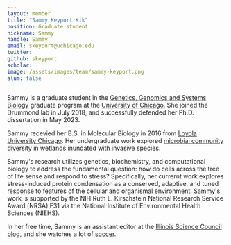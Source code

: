 ```yaml
---
layout: member
title: "Sammy Keyport Kik"
position: Graduate student
nickname: Sammy
handle: Sammy
email: skeyport@uchicago.edu
twitter: 
github: skeyport
scholar: 
image: /assets/images/team/sammy-keyport.png
alum: false
---
```

Sammy is a graduate student in the [Genetics, Genomics and Systems Biology][1] graduate program at the [University of Chicago][2]. She joined the Drummond lab in July 2018, and successfully defended her Ph.D. dissertation in May 2023.

Sammy recevied her B.S. in  Molecular Biology in 2016 from [Loyola University Chicago]. Her undergraduate work explored [microbial community diversity] in wetlands inundated with invasive species. 

Sammy's research utilizes genetics, biochemistry, and computational biology to address the fundamental question: how do cells across the tree of life sense and respond to stress? Specifically, her currernt work explores stress-induced protein condensation as a conserved, adaptive, and tuned response to features of the cellular and organismal environment. Sammy's work is supported by the NIH Ruth L. Kirschstein National Research Service Award (NRSA) F31 via the National Institute of Environmental Health Sciences (NIEHS).

In her free time, Sammy is an assistant editor at the [Illinois Science Council blog], and she watches a lot of [soccer]. 


[1]: http://ggsb.uchicago.edu
[2]: http://www.uchicago.edu
[Loyola University Chicago]: https://www.luc.edu/
[microbial community diversity]: https://onlinelibrary.wiley.com/doi/full/10.1111/rec.12859
[Illinois Science Council blog]: https://www.illinoisscience.org/blog/
[soccer]: https://www.arsenal.com/